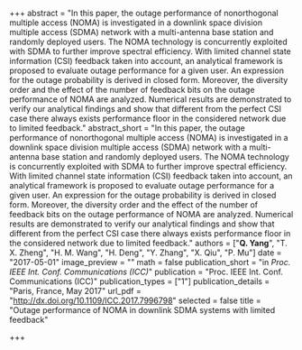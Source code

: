 +++
abstract = "In this paper, the outage performance of nonorthogonal multiple access (NOMA) is investigated in a downlink space division multiple access (SDMA) network with a multi-antenna base station and randomly deployed users. The NOMA technology is concurrently exploited with SDMA to further improve spectral efficiency. With limited channel state information (CSI) feedback taken into account, an analytical framework is proposed to evaluate outage performance for a given user. An expression for the outage probability is derived in closed form. Moreover, the diversity order and the effect of the number of feedback bits on the outage performance of NOMA are analyzed. Numerical results are demonstrated to verify our analytical findings and show that different from the perfect CSI case there always exists performance floor in the considered network due to limited feedback."
abstract_short = "In this paper, the outage performance of nonorthogonal multiple access (NOMA) is investigated in a downlink space division multiple access (SDMA) network with a multi-antenna base station and randomly deployed users. The NOMA technology is concurrently exploited with SDMA to further improve spectral efficiency. With limited channel state information (CSI) feedback taken into account, an analytical framework is proposed to evaluate outage performance for a given user. An expression for the outage probability is derived in closed form. Moreover, the diversity order and the effect of the number of feedback bits on the outage performance of NOMA are analyzed. Numerical results are demonstrated to verify our analytical findings and show that different from the perfect CSI case there always exists performance floor in the considered network due to limited feedback."
authors = ["**Q. Yang**", "T. X. Zheng", "H. M. Wang", "H. Deng", "Y. Zhang", "X. Qiu", "P. Mu"]
date = "2017-05-01"
image_preview = ""
math = false
publication_short = "in *Proc. IEEE Int. Conf. Communications (ICC)*"
publication = "Proc. IEEE Int. Conf. Communications (ICC)"
publication_types = ["1"]
publication_details = "Paris, France, May 2017"
url_pdf = "http://dx.doi.org/10.1109/ICC.2017.7996798"
selected = false
title = "Outage performance of NOMA in downlink SDMA systems with limited feedback"


+++